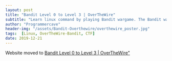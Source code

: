 ```yaml
---
layout: post
title: "Bandit Level 0 to Level 3 | OverTheWire"
subtitle: "Learn linux command by playing Bandit wargame. The Bandit wargame is aimed at absolute beginners. It will teach the basics needed to be able to play other wargames. Below is the solution of Level0, Level 0 → Level 1, Level 1 → Level 2, Level 2 → Level 3, and Level 3 → Level 4. In this post we will learn how to connect to a remote machine using ssh and how to find a file with certain attributes in the machine. The passwords are hidden, so you have to find the passwords for next level yourself."
author: "Programmercave"
header-img: "/assets/Bandit-Overthewire/overthewire_poster.jpg"
tags:  [Linux, OverTheWire-Bandit, CTF]
date: 2019-12-21
---
```


Website moved to [Bandit Level 0 to Level 3 | OverTheWire"](https://programmercave.com/blog/2019/12/21/Bandit-Level-0-to-Level-5-OverTheWire)